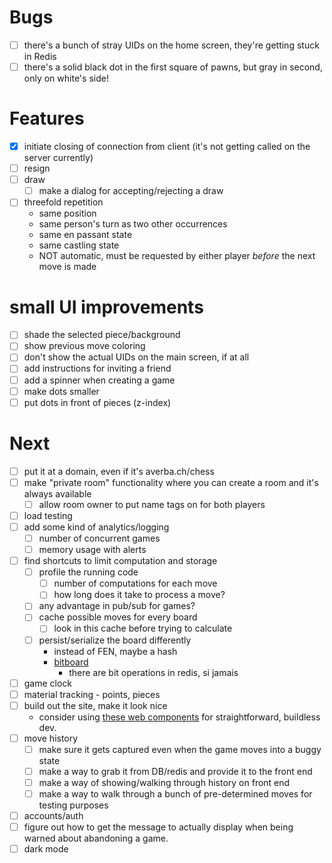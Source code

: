 # Bugs
- [ ] there's a bunch of stray UIDs on the home screen, they're getting stuck in Redis 
- [ ] there's a solid black dot in the first square of pawns, but gray in second, only on white's side!

# Features
- [x] initiate closing of connection from client (it's not getting called on the server currently)
- [ ] resign
- [ ] draw
  - [ ] make a dialog for accepting/rejecting a draw
- [ ] threefold repetition
  - same position
  - same person's turn as two other occurrences
  - same en passant state
  - same castling state
  - NOT automatic, must be requested by either player _before_ the next move is made

# small UI improvements
- [ ] shade the selected piece/background
- [ ] show previous move coloring
- [ ] don't show the actual UIDs on the main screen, if at all
- [ ] add instructions for inviting a friend
- [ ] add a spinner when creating a game
- [ ] make dots smaller
- [ ] put dots in front of pieces (z-index)

# Next
- [ ] put it at a domain, even if it's averba.ch/chess
- [ ] make "private room" functionality where you can create a room and it's always available
  - [ ] allow room owner to put name tags on for both players
- [ ] load testing
- [ ] add some kind of analytics/logging
  - [ ] number of concurrent games
  - [ ] memory usage with alerts
- [ ] find shortcuts to limit computation and storage
  - [ ] profile the running code
    - [ ] number of computations for each move
    - [ ] how long does it take to process a move?
  - [ ] any advantage in pub/sub for games?
  - [ ] cache possible moves for every board
    - [ ] look in this cache before trying to calculate
  - [ ] persist/serialize the board differently
    - instead of FEN, maybe a hash
    - [bitboard](https://blog.devgenius.io/improve-as-a-software-engineer-by-writing-a-chess-engine-c360109371aa)
      - there are bit operations in redis, si jamais
- [ ] game clock
- [ ] material tracking - points, pieces
- [ ] build out the site, make it look nice
  - consider using [these web components][3] for straightforward, buildless dev.
- [ ] move history
  - [ ] make sure it gets captured even when the game moves into a buggy state
  - [ ] make a way to grab it from DB/redis and provide it to the front end
  - [ ] make a way of showing/walking through history on front end
  - [ ] make a way to walk through a bunch of pre-determined moves for testing purposes
- [ ] accounts/auth
- [ ] figure out how to get the message to actually display when being warned about abandoning a game.
- [ ] dark mode

[3]: https://shoelace.style/
